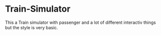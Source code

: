 # Train-Simulator
This a Train simulator with passenger and a lot of different interactiv things but the style is very basic. 
